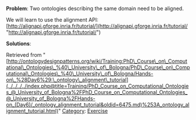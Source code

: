__Problem__:
Two ontologies describing the same domain need to be aligned.


We will learn to use the alignment API:
[http://alignapi.gforge.inria.fr/tutorial/](http://alignapi.gforge.inria.fr/tutorial/ "http://alignapi.gforge.inria.fr/tutorial/")




__Solutions__:





Retrieved from "[http://ontologydesignpatterns.org/wiki/Training:PhD\_Course\_on\_Computational\_Ontologies\_%40\_University\_of\_Bologna/PhD\_Course\_on\_Computational\_Ontologies\_%40\_University\_of\_Bologna/Hands-on\_%28Day6%29:\_ontology\_alignment\_tutorial](../../../../index.php@title=Training/PhD_Course_on_Computational_Ontologies_@_University_of_Bologna%2FPhD_Course_on_Computational_Ontologies_@_University_of_Bologna%2FHands-on_(Day6)/_ontology_alignment_tutorial&oldid=6475.md)%253A_ontology_alignment_tutorial.html)"
 [Category](http://ontologydesignpatterns.org/wiki/Special:Categories "Special:Categories"): [Exercise](../../../../Category/Exercise.md "Category:Exercise")